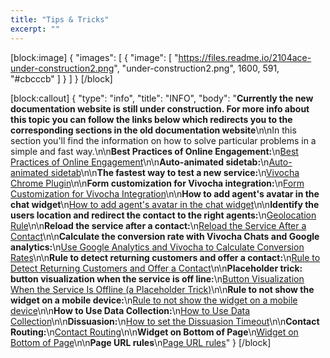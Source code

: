 ```yaml
---
title: "Tips & Tricks"
excerpt: ""
---
```

[block:image]
{
  "images": [
    {
      "image": [
        "https://files.readme.io/2104ace-under-construction2.png",
        "under-construction2.png",
        1600,
        591,
        "#cbcccb"
      ]
    }
  ]
}
[/block]

[block:callout]
{
  "type": "info",
  "title": "INFO",
  "body": "**Currently the new documentation website is still under construction. For more info about this topic you can follow the links below which redirects you to the corresponding sections in the old documentation website**\n\nIn this section you'll find the information on how to solve particular problems in a simple and fast way.\n\n**Best Practices of Online Engagement:**\n[Best Practices of Online Engagement](https://vivocha.atlassian.net/wiki/display/VVCJ/Best+Practices+of+Online+Engagement)\n\n**Auto-animated sidetab:**\n[Auto-animated sidetab](http://docs.vivocha.com/display/VVCJ/Auto-animated+sidetab)\n\n**The fastest way to test a new service:**\n[Vivocha Chrome Plugin](https://vivocha.atlassian.net/wiki/display/VVCJ/Vivocha+Chrome+Plugin)\n\n**Form customization for Vivocha integration:**\n[Form Customization for Vivocha Integration](https://vivocha.atlassian.net/wiki/display/VVCJ/Form+Customization+for+Vivocha+Integration)\n\n**How to add agent's avatar in the chat widget**\n[How to add agent's avatar in the chat widget](https://vivocha.atlassian.net/wiki/display/VVCJ/How+to+add+agent%27s+avatar+in+the+chat+widget)\n\n**Identify the users location and redirect the contact to the right agents:**\n[Geolocation Rule](https://vivocha.atlassian.net/wiki/display/VVCJ/Geolocation+Rule)\n\n**Reload the service after a contact:**\n[Reload the Service After a Contact](https://vivocha.atlassian.net/wiki/display/VVCJ/Reload+the+Service+After+a+Contact)\n\n**Calculate the conversion rate with Vivocha Chats and Google analytics:**\n[Use Google Analytics and Vivocha to Calculate Conversion Rates](https://vivocha.atlassian.net/wiki/display/VVCJ/Use+Google+Analytics+and+Vivocha+to+Calculate+Conversion+Rates)\n\n**Rule to detect returning customers and offer a contact:**\n[Rule to Detect Returning Customers and Offer a Contact](https://vivocha.atlassian.net/wiki/display/VVCJ/Rule+to+Detect+Returning+Customers+and+Offer+a+Contact)\n\n**Placeholder trick: button visualization when the service is off line:**\n[Button Visualization When the Service Is Offline (a Placeholder Trick)](https://vivocha.atlassian.net/wiki/pages/viewpage.action?pageId=1048802)\n\n**Rule to not show the widget on a mobile device:**\n[Rule to not show the widget on a mobile device](https://vivocha.atlassian.net/wiki/display/VVCJ/Rule+to+not+show+the+widget+on+a+mobile+device)\n\n**How to Use Data Collection:**\n[How to Use Data Collection](https://vivocha.atlassian.net/wiki/display/VVCJ/How+to+Use+Data+Collection)\n\n**Dissuasion:**\n[How to set the Dissuasion Timeout](https://vivocha.atlassian.net/wiki/display/VVCJ/How+to+set+the+Dissuasion+Timeout)\n\n**Contact Routing:**\n[Contact Routing](https://vivocha.atlassian.net/wiki/display/VVCJ/Contact+Routing)\n\n**Widget on Bottom of Page**\n[Widget on Bottom of Page](https://vivocha.atlassian.net/wiki/display/VVCJ/Widget+on+Bottom+of+Page)\n\n**Page URL rules**\n[Page URL rules](https://vivocha.atlassian.net/wiki/display/VVCJ/Page+URL+rules)"
}
[/block]